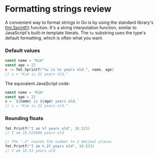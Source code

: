 # Formatting strings review

A convenient way to format strings in Go is by using the standard library's [fmt.Sprintf()](https://pkg.go.dev/fmt#example-Sprintf) function. It's a string interpolation function, similar to JavaScript's built-in template literals. The `%v` substring uses the type's default formatting, which is often what you want.

### Default values

```go
const name = "Kim"
const age = 22
s := fmt.Sprintf("%v is %v years old.", name, age)
// s = "Kim is 22 years old."
```

The equivalent JavaScript code:

```js
const name = 'Kim'
const age = 22
s = `${name} is ${age} years old.`
// s = "Kim is 22 years old."
```

### Rounding floats

```go
fmt.Printf("I am %f years old", 10.523)
// I am 10.523000 years old

// The ".2" rounds the number to 2 decimal places
fmt.Printf("I am %.2f years old", 10.523)
// I am 10.53 years old
```

